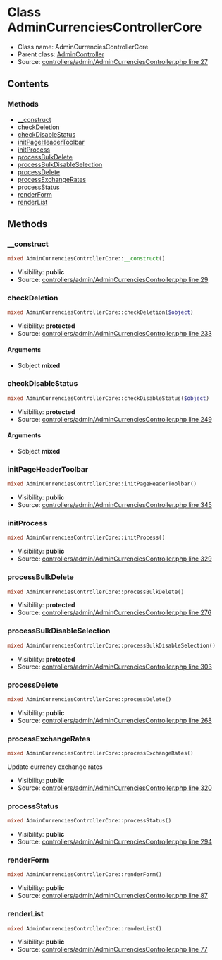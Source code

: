 Class AdminCurrenciesControllerCore
=====================





* Class name: AdminCurrenciesControllerCore
* Parent class: [AdminController](class.AdminControllerCore.md)
* Source: [controllers/admin/AdminCurrenciesController.php line 27](https://github.com/PrestaShop/PrestaShop/blob/1.6.0.3/controllers/admin/AdminCurrenciesController.php#L27)


Contents
--------



### Methods

* [__construct](#method-__construct)
* [checkDeletion](#method-checkDeletion)
* [checkDisableStatus](#method-checkDisableStatus)
* [initPageHeaderToolbar](#method-initPageHeaderToolbar)
* [initProcess](#method-initProcess)
* [processBulkDelete](#method-processBulkDelete)
* [processBulkDisableSelection](#method-processBulkDisableSelection)
* [processDelete](#method-processDelete)
* [processExchangeRates](#method-processExchangeRates)
* [processStatus](#method-processStatus)
* [renderForm](#method-renderForm)
* [renderList](#method-renderList)






Methods
-------


### <a name="method-__construct"></a>__construct

```php
mixed AdminCurrenciesControllerCore::__construct()
```





* Visibility: **public**
* Source: [controllers/admin/AdminCurrenciesController.php line 29](https://github.com/PrestaShop/PrestaShop/blob/1.6.0.3/controllers/admin/AdminCurrenciesController.php#L29)




### <a name="method-checkDeletion"></a>checkDeletion

```php
mixed AdminCurrenciesControllerCore::checkDeletion($object)
```





* Visibility: **protected**
* Source: [controllers/admin/AdminCurrenciesController.php line 233](https://github.com/PrestaShop/PrestaShop/blob/1.6.0.3/controllers/admin/AdminCurrenciesController.php#L233)


#### Arguments
* $object **mixed**



### <a name="method-checkDisableStatus"></a>checkDisableStatus

```php
mixed AdminCurrenciesControllerCore::checkDisableStatus($object)
```





* Visibility: **protected**
* Source: [controllers/admin/AdminCurrenciesController.php line 249](https://github.com/PrestaShop/PrestaShop/blob/1.6.0.3/controllers/admin/AdminCurrenciesController.php#L249)


#### Arguments
* $object **mixed**



### <a name="method-initPageHeaderToolbar"></a>initPageHeaderToolbar

```php
mixed AdminCurrenciesControllerCore::initPageHeaderToolbar()
```





* Visibility: **public**
* Source: [controllers/admin/AdminCurrenciesController.php line 345](https://github.com/PrestaShop/PrestaShop/blob/1.6.0.3/controllers/admin/AdminCurrenciesController.php#L345)




### <a name="method-initProcess"></a>initProcess

```php
mixed AdminCurrenciesControllerCore::initProcess()
```





* Visibility: **public**
* Source: [controllers/admin/AdminCurrenciesController.php line 329](https://github.com/PrestaShop/PrestaShop/blob/1.6.0.3/controllers/admin/AdminCurrenciesController.php#L329)




### <a name="method-processBulkDelete"></a>processBulkDelete

```php
mixed AdminCurrenciesControllerCore::processBulkDelete()
```





* Visibility: **protected**
* Source: [controllers/admin/AdminCurrenciesController.php line 276](https://github.com/PrestaShop/PrestaShop/blob/1.6.0.3/controllers/admin/AdminCurrenciesController.php#L276)




### <a name="method-processBulkDisableSelection"></a>processBulkDisableSelection

```php
mixed AdminCurrenciesControllerCore::processBulkDisableSelection()
```





* Visibility: **protected**
* Source: [controllers/admin/AdminCurrenciesController.php line 303](https://github.com/PrestaShop/PrestaShop/blob/1.6.0.3/controllers/admin/AdminCurrenciesController.php#L303)




### <a name="method-processDelete"></a>processDelete

```php
mixed AdminCurrenciesControllerCore::processDelete()
```





* Visibility: **public**
* Source: [controllers/admin/AdminCurrenciesController.php line 268](https://github.com/PrestaShop/PrestaShop/blob/1.6.0.3/controllers/admin/AdminCurrenciesController.php#L268)




### <a name="method-processExchangeRates"></a>processExchangeRates

```php
mixed AdminCurrenciesControllerCore::processExchangeRates()
```

Update currency exchange rates



* Visibility: **public**
* Source: [controllers/admin/AdminCurrenciesController.php line 320](https://github.com/PrestaShop/PrestaShop/blob/1.6.0.3/controllers/admin/AdminCurrenciesController.php#L320)




### <a name="method-processStatus"></a>processStatus

```php
mixed AdminCurrenciesControllerCore::processStatus()
```





* Visibility: **public**
* Source: [controllers/admin/AdminCurrenciesController.php line 294](https://github.com/PrestaShop/PrestaShop/blob/1.6.0.3/controllers/admin/AdminCurrenciesController.php#L294)




### <a name="method-renderForm"></a>renderForm

```php
mixed AdminCurrenciesControllerCore::renderForm()
```





* Visibility: **public**
* Source: [controllers/admin/AdminCurrenciesController.php line 87](https://github.com/PrestaShop/PrestaShop/blob/1.6.0.3/controllers/admin/AdminCurrenciesController.php#L87)




### <a name="method-renderList"></a>renderList

```php
mixed AdminCurrenciesControllerCore::renderList()
```





* Visibility: **public**
* Source: [controllers/admin/AdminCurrenciesController.php line 77](https://github.com/PrestaShop/PrestaShop/blob/1.6.0.3/controllers/admin/AdminCurrenciesController.php#L77)



